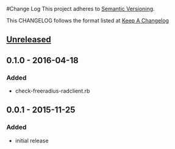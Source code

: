 #Change Log
This project adheres to [Semantic Versioning](http://semver.org/).

This CHANGELOG follows the format listed at [Keep A Changelog](http://keepachangelog.com/)

## [Unreleased]

## 0.1.0 - 2016-04-18
### Added
- check-freeradius-radclient.rb

## 0.0.1 - 2015-11-25
### Added
- initial release

[Unreleased]: https://github.com/sensu-plugins/sensu-plugins-freeradius/compare/0.0.1...HEAD
